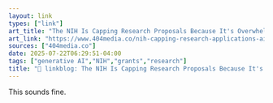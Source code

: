 ```yaml
---
layout: link
types: ["link"]
art_title: "The NIH Is Capping Research Proposals Because It's Overwhelmed by AI Submissions"
art_link: "https://www.404media.co/nih-capping-research-applications-ai/"
sources: ["404media.co"]
date: 2025-07-22T06:29:51-04:00
tags: ["generative AI","NIH","grants","research"]
title: "🔗 linkblog: The NIH Is Capping Research Proposals Because It's Overwhelmed by AI Submissions"
---
```

This sounds fine.